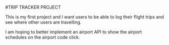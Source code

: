 #TRIP TRACKER PROJECT

This is my first project and I want users to be able to log their flight trips and see where other users are travelling. 

I am hoping to better implement an airport API to show the airport schedules on the airport code click. 